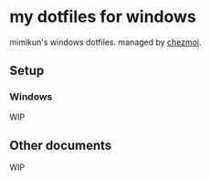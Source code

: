 # my dotfiles for windows

mimikun's windows dotfiles.
managed by [chezmoi](https://www.chezmoi.io/).

## Setup

### Windows

WIP

## Other documents

WIP

